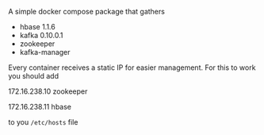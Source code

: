 A simple docker compose package that gathers

* hbase 1.1.6
* kafka 0.10.0.1
* zookeeper
* kafka-manager

Every container receives a static IP for easier management.
For this to work you should add 

172.16.238.10   zookeeper

172.16.238.11   hbase

to you `/etc/hosts` file
